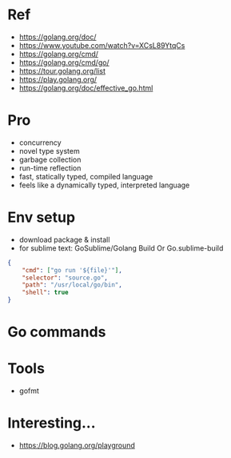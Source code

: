 # Ref
- https://golang.org/doc/
- https://www.youtube.com/watch?v=XCsL89YtqCs
- https://golang.org/cmd/
- https://golang.org/cmd/go/
- https://tour.golang.org/list
- https://play.golang.org/
- https://golang.org/doc/effective_go.html

# Pro
- concurrency
- novel type system
- garbage collection
- run-time reflection
- fast, statically typed, compiled language
- feels like a dynamically typed, interpreted language

# Env setup
- download package & install
- for sublime text: GoSublime/Golang Build Or Go.sublime-build

```json
{
    "cmd": ["go run '${file}'"],
    "selector": "source.go",
    "path": "/usr/local/go/bin",
    "shell": true
}  
```

# Go commands

# Tools
- gofmt

# Interesting...
- https://blog.golang.org/playground
